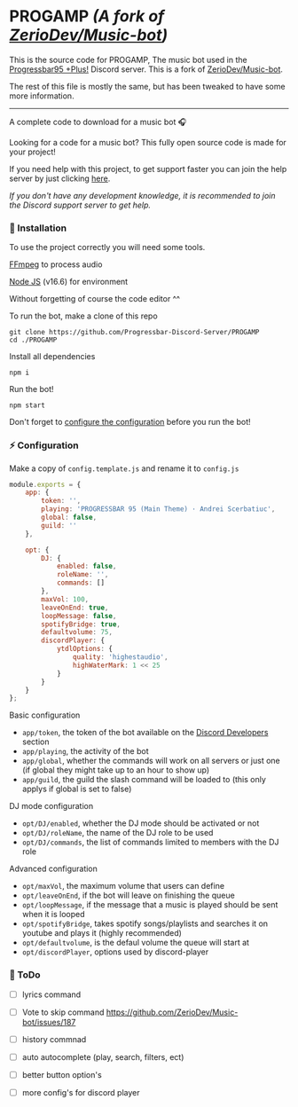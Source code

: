 # PROGAMP *(A fork of [ZerioDev/Music-bot](https://github.com/ZerioDev/Music-bot))*

This is the source code for PROGAMP, The music bot used in the [Progressbar95 +Plus!](https://discord.com/invite/HWFYmwsFX9) Discord server. This is a fork of [ZerioDev/Music-bot](https://github.com/ZerioDev/Music-bot).

The rest of this file is mostly the same, but has been tweaked to have some more information.

---

A complete code to download for a music bot 🎧

Looking for a code for a music bot? This fully open source code is made for your project!

If you need help with this project, to get support faster you can join the help server by just clicking [here](https://discord.gg/5cGSYV8ZZj).

*If you don't have any development knowledge, it is recommended to join the Discord support server to get help.*

### 📑 Installation

To use the project correctly you will need some tools.

[FFmpeg](https://www.ffmpeg.org) to process audio

[Node JS](https://nodejs.org/en/) (v16.6) for environment

Without forgetting of course the code editor ^^

To run the bot, make a clone of this repo

```
git clone https://github.com/Progressbar-Discord-Server/PROGAMP
cd ./PROGAMP
```

Install all dependencies 

```
npm i
```

Run the bot!

```
npm start
```

Don't forget to [configure the configuration](https://github.com/Progressbar-Discord-Server/PROGAMP#-configuration) before you run the bot!

### ⚡ Configuration

Make a copy of `config.template.js` and rename it to `config.js`

```js
module.exports = {
    app: {
        token: '',
        playing: 'PROGRESSBAR 95 (Main Theme) · Andrei Scerbatiuc',
        global: false,
        guild: ''
    },

    opt: {
        DJ: {
            enabled: false,
            roleName: '',
            commands: []
        },
        maxVol: 100,
        leaveOnEnd: true,
        loopMessage: false,
        spotifyBridge: true,
        defaultvolume: 75,
        discordPlayer: {
            ytdlOptions: {
                quality: 'highestaudio',
                highWaterMark: 1 << 25
            }
        }
    }
};
```

Basic configuration

- `app/token`, the token of the bot available on the [Discord Developers](https://discordapp.com/developers/applications) section
- `app/playing`, the activity of the bot
- `app/global`, whether the commands will work on all servers or just one (if global they might take up to an hour to show up)
- `app/guild`, the guild the slash command will be loaded to (this only applys if global is set to false)

DJ mode configuration

- `opt/DJ/enabled`, whether the DJ mode should be activated or not 
- `opt/DJ/roleName`, the name of the DJ role to be used
- `opt/DJ/commands`, the list of commands limited to members with the DJ role

Advanced configuration

- `opt/maxVol`, the maximum volume that users can define
- `opt/leaveOnEnd`,  if the bot will leave on finishing the queue
- `opt/loopMessage`, if the message that a music is played should be sent when it is looped
- `opt/spotifyBridge`, takes spotify songs/playlists and searches it on youtube and plays it (highly recommended)
- `opt/defaultvolume`, is the defaul volume the queue will start at
- `opt/discordPlayer`, options used by discord-player

### 📝 ToDo 

- [ ] lyrics command

-  [ ] Vote to skip command https://github.com/ZerioDev/Music-bot/issues/187

- [ ] history commnad

- [ ] auto autocomplete (play, search, filters, ect)

- [ ] better button option's

- [ ] more config's for discord player 
